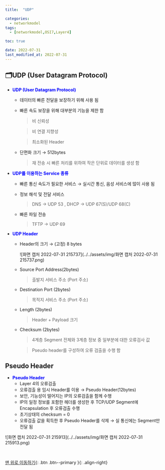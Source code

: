 ```yaml
---
title:  "UDP"

categories:
  - networkmodel
tags:
  - [networkmodel,OSI7,Layer4]

toc: true

date: 2022-07-31
last_modified_at: 2022-07-31
---
```


##  🗂️UDP (User Datagram Protocol)

- <span style="color:blue"><b>UDP (User Datagram Protocol)</b></span>

  - 데이터의 빠른 전달을 보장하기 위해 사용 됨

  - 빠른 속도 보장을 위해 대부분의 기능을 제한 함

    > 비 신뢰성

    > 비 연결 지향성

    > 최소화된 Header

  - 단편화 크기 → 512bytes

    > 재 전송 시 빠른 처리를 위하여 작은 단위로 데이터를 생성 함

- <span style="color:blue"><b>UDP를 이용하는 Service 종류</b></span>

  - 빠른 통신 속도가 필요한 서비스 → 실시간 통신, 음성 서비스에 많이 사용 됨 

  - 정보 해석 및 전달 서비스

    > DNS → UDP 53 , DHCP → UDP 67(S)/UDP 68(C) 

  - 빠른 파일 전송

    > TFTP → UDP 69

- <span style="color:blue"><b>UDP Header</b></span>

  - Header의 크기 → (고정) 8 bytes

    ![화면 캡처 2022-07-31 215737](../../assets/img/화면 캡처 2022-07-31 215737.png)

  - Source Port Address(2bytes)

    > 출발지 서비스 주소 (Port 주소) 

  - Destination Port (2bytes) 

    > 목적지 서비스 주소 (Port 주소) 

  - Length (2bytes)

    > Header + Payload 크기

  - Checksum (2bytes)

    > 4계층 Segment 전체와 3계층 정보 중 일부분에 대한 오류검사 값

    > Pseudo header를 구성하여 오류 검출을 수행 함

##  Pseudo Header

- <span style="color:blue"><b> Pseudo Header</b></span>
  - Layer 4의 오류검출
  - 오류검출 용 임시 Header를 이용 → Pseudo Header(12bytes) 
  - 보안, 기능성이 떨어지는 IP의 오류검출을 함께 수행
  - IP의 일정 정보를 포함한 헤더를 생성한 후 TCP/UDP Segment에 Encapsulation 후 오류검출 수행
  - 초기상태의 checksum = 0 
  - 오류검출 값을 획득한 후 Pseudo Header를 삭제 → 실 통신에는 Segment만 전달 됨

![화면 캡처 2022-07-31 215913](../../assets/img/화면 캡처 2022-07-31 215913.png)



<br>

[맨 위로 이동하기](#){: .btn .btn--primary }{: .align-right}
